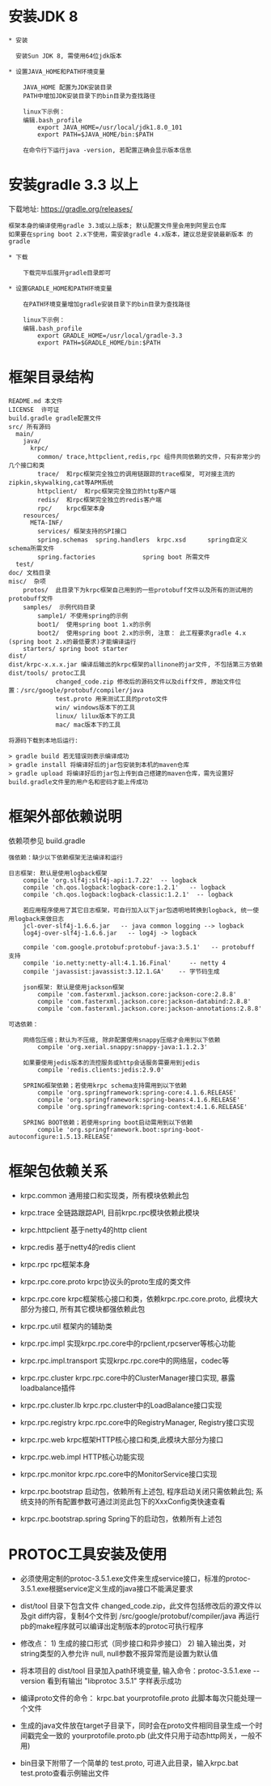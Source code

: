 
# 安装JDK 8

	* 安装

	  安装Sun JDK 8, 需使用64位jdk版本

	* 设置JAVA_HOME和PATH环境变量

		JAVA_HOME 配置为JDK安装目录
		PATH中增加JDK安装目录下的bin目录为查找路径
	
		linux下示例：
		编辑.bash_profile
		    export JAVA_HOME=/usr/local/jdk1.8.0_101
		    export PATH=$JAVA_HOME/bin:$PATH
	
		在命令行下运行java -version, 若配置正确会显示版本信息

# 安装gradle 3.3 以上

  下载地址: https://gradle.org/releases/

	框架本身的编译使用gradle 3.3或以上版本; 默认配置文件里会用到阿里云仓库 
	如果要在spring boot 2.x下使用，需安装gradle 4.x版本，建议总是安装最新版本 的 gradle 

	* 下载 

		下载完毕后展开gradle目录即可
	
	* 设置GRADLE_HOME和PATH环境变量
	
		在PATH环境变量增加gradle安装目录下的bin目录为查找路径

		linux下示例：
		编辑.bash_profile
		    export GRADLE_HOME=/usr/local/gradle-3.3
		    export PATH=$GRADLE_HOME/bin:$PATH

# 框架目录结构

    README.md 本文件
    LICENSE  许可证
    build.gradle gradle配置文件
    src/ 所有源码
      main/
        java/
          krpc/
            common/ trace,httpclient,redis,rpc 组件共同依赖的文件，只有非常少的几个接口和类
            trace/  和rpc框架完全独立的调用链跟踪的trace框架, 可对接主流的zipkin,skywalking,cat等APM系统
            httpclient/  和rpc框架完全独立的http客户端
            redis/  和rpc框架完全独立的redis客户端
            rpc/    krpc框架本身
        resources/
          META-INF/
            services/ 框架支持的SPI接口
            spring.schemas  spring.handlers  krpc.xsd      spring自定义schema所需文件
            spring.factories             spring boot 所需文件
      test/
    doc/ 文档目录
    misc/  杂项
    	protos/  此目录下为krpc框架自己用到的一些protobuff文件以及所有的测试用的protobuff文件  
    	samples/  示例代码目录
    		sample1/ 不使用spring的示例
    		boot1/  使用spring boot 1.x的示例  
    		boot2/  使用spring boot 2.x的示例, 注意： 此工程要求gradle 4.x (spring boot 2.x的最低要求)才能编译运行
    	starters/ spring boot starter
    dist/
    dist/krpc-x.x.x.jar 编译后输出的krpc框架的allinone的jar文件, 不包括第三方依赖
    dist/tools/ protoc工具
                 changed_code.zip 修改后的源码文件以及diff文件, 原始文件位置：/src/google/protobuf/compiler/java
                 test.proto 用来测试工具的proto文件
    			 win/ windows版本下的工具
    			 linux/ lilux版本下的工具
    			 mac/ mac版本下的工具
	
    将源码下载到本地后运行:
    
    > gradle build 若无错误则表示编译成功
    > gradle install 将编译好后的jar包安装到本机的maven仓库
    > gradle upload 将编译好后的jar包上传到自己搭建的maven仓库，需先设置好build.gradle文件里的用户名和密码才能上传成功

# 框架外部依赖说明

  依赖项参见 build.gradle
  
	强依赖：缺少以下依赖框架无法编译和运行
  
    日志框架: 默认是使用logback框架
		compile 'org.slf4j:slf4j-api:1.7.22'  -- logback
		compile 'ch.qos.logback:logback-core:1.2.1'   -- logback
		compile 'ch.qos.logback:logback-classic:1.2.1'  -- logback
		
		若应用程序使用了其它日志框架，可自行加入以下jar包透明地转换到logback, 统一使用logback来做日志
		jcl-over-slf4j-1.6.6.jar   -- java common logging --> logback
		log4j-over-slf4j-1.6.6.jar   -- log4j -> logback
		
		compile 'com.google.protobuf:protobuf-java:3.5.1'   -- protobuff 支持
		compile 'io.netty:netty-all:4.1.16.Final'     -- netty 4
		compile 'javassist:javassist:3.12.1.GA'    -- 字节码生成

		json框架: 默认是使用jackson框架
			compile 'com.fasterxml.jackson.core:jackson-core:2.8.8'
			compile 'com.fasterxml.jackson.core:jackson-databind:2.8.8'
            compile 'com.fasterxml.jackson.core:jackson-annotations:2.8.8'
	
	可选依赖：
	
		网络包压缩；默认为不压缩, 除非配置使用snappy压缩才会用到以下依赖
			compile 'org.xerial.snappy:snappy-java:1.1.2.3'
		
		如果要使用jedis版本的流控服务或http会话服务需要用到jedis
            compile 'redis.clients:jedis:2.9.0'
				
		SPRING框架依赖；若使用krpc schema支持需用到以下依赖
			compile 'org.springframework:spring-core:4.1.6.RELEASE'
			compile 'org.springframework:spring-beans:4.1.6.RELEASE'
			compile 'org.springframework:spring-context:4.1.6.RELEASE'		
        
        SPRING BOOT依赖；若使用spring boot启动需用到以下依赖
        	compile 'org.springframework.boot:spring-boot-autoconfigure:1.5.13.RELEASE'
        
# 框架包依赖关系

  * krpc.common 通用接口和实现类，所有模块依赖此包
  * krpc.trace 全链路跟踪API, 目前krpc.rpc模块依赖此模块
  * krpc.httpclient 基于netty4的http client
  * krpc.redis 基于netty4的redis client
  * krpc.rpc rpc框架本身
  
  * krpc.rpc.core.proto krpc协议头的proto生成的类文件
  * krpc.rpc.core krpc框架核心接口和类，依赖krpc.rpc.core.proto, 此模块大部分为接口, 所有其它模块都强依赖此包
  * krpc.rpc.util 框架内的辅助类
  * krpc.rpc.impl 实现krpc.rpc.core中的rpclient,rpcserver等核心功能
  * krpc.rpc.impl.transport 实现krpc.rpc.core中的网络层，codec等
  * krpc.rpc.cluster  krpc.rpc.core中的ClusterManager接口实现, 暴露loadbalance插件
  * krpc.rpc.cluster.lb   krpc.rpc.cluster中的LoadBalance接口实现
  * krpc.rpc.registry   krpc.rpc.core中的RegistryManager, Registry接口实现
  * krpc.rpc.web krpc框架HTTP核心接口和类,此模块大部分为接口
  * krpc.rpc.web.impl HTTP核心功能实现
  * krpc.rpc.monitor  krpc.rpc.core中的MonitorService接口实现
  
  * krpc.rpc.bootstrap 启动包，依赖所有上述包, 程序启动关闭只需依赖此包; 系统支持的所有配置参数可通过浏览此包下的XxxConfig类快速查看
  * krpc.rpc.bootstrap.spring Spring下的启动包，依赖所有上述包
  
# PROTOC工具安装及使用

  * 必须使用定制的protoc-3.5.1.exe文件来生成service接口，标准的protoc-3.5.1.exe根据service定义生成的java接口不能满足要求

  * dist/tool 目录下包含文件 changed_code.zip，此文件包括修改后的源文件以及git diff内容，复制4个文件到 /src/google/protobuf/compiler/java 再运行pb的make程序就可以编译出定制版本的protoc可执行程序

  * 修改点： 1) 生成的接口形式（同步接口和异步接口） 2) 输入输出类，对string类型的入参允许 null, null参数不报异常而是设置为默认值
  
  * 将本项目的 dist/tool 目录加入path环境变量, 输入命令：protoc-3.5.1.exe --version  看到有输出 "libprotoc 3.5.1" 字样表示成功
  
  * 编译proto文件的命令： krpc.bat  yourprotofile.proto  此脚本每次只能处理一个文件
  
  * 生成的java文件放在target子目录下，同时会在proto文件相同目录生成一个时间戳完全一致的 yourprotofile.proto.pb (此文件只用于动态http网关，一般不用)
  
  * bin目录下附带了一个简单的 test.proto, 可进入此目录，输入krpc.bat test.proto查看示例输出文件
